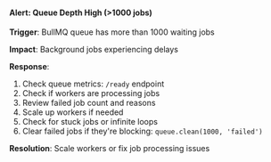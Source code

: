 #### Alert: Queue Depth High (>1000 jobs)

**Trigger**: BullMQ queue has more than 1000 waiting jobs

**Impact**: Background jobs experiencing delays

**Response**:

1. Check queue metrics: `/ready` endpoint
2. Check if workers are processing jobs
3. Review failed job count and reasons
4. Scale up workers if needed
5. Check for stuck jobs or infinite loops
6. Clear failed jobs if they're blocking: `queue.clean(1000, 'failed')`

**Resolution**: Scale workers or fix job processing issues
